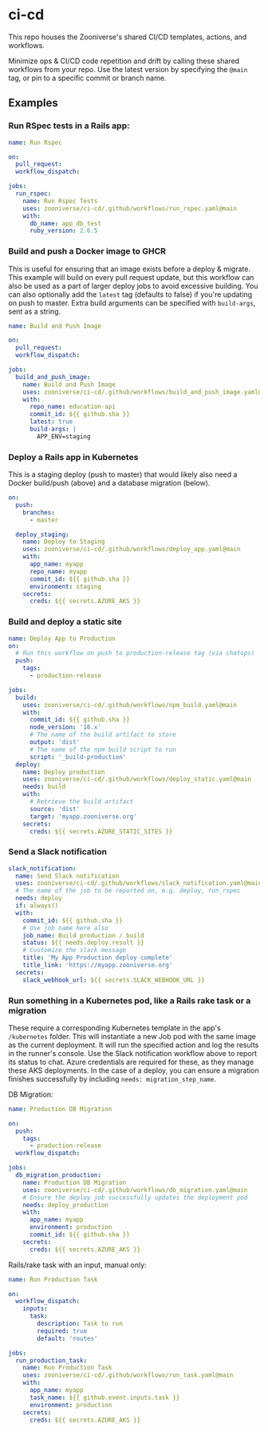 # ci-cd

This repo houses the Zooniverse's shared CI/CD templates, actions, and workflows.

Minimize ops & CI/CD code repetition and drift by calling these shared workflows from your repo. Use the latest version by specifying the `@main` tag, or pin to a specific commit or branch name.

## Examples

### Run RSpec tests in a Rails app:
```yaml
name: Run Rspec

on:
  pull_request:
  workflow_dispatch:

jobs:
  run_rspec:
    name: Run Rspec Tests
    uses: zooniverse/ci-cd/.github/workflows/run_rspec.yaml@main
    with:
      db_name: app_db_test
      ruby_version: 2.6.5
```

### Build and push a Docker image to GHCR
This is useful for ensuring that an image exists before a deploy & migrate. This example will build on every pull request update, but this workflow can also be used as a part of larger deploy jobs to avoid excessive building. You can also optionally add the `latest` tag (defaults to false) if you're updating on push to master. Extra build arguments can be specified with `build-args`, sent as a string.

```yaml
name: Build and Push Image

on:
  pull_request:
  workflow_dispatch:

jobs:
  build_and_push_image:
    name: Build and Push Image
    uses: zooniverse/ci-cd/.github/workflows/build_and_push_image.yaml@main
    with:
      repo_name: education-api
      commit_id: ${{ github.sha }}
      latest: true
      build-args: |
        APP_ENV=staging
```

### Deploy a Rails app in Kubernetes
This is a staging deploy (push to master) that would likely also need a Docker build/push (above) and a database migration (below).
```yaml
on:
  push:
    branches:
      - master

  deploy_staging:
    name: Deploy to Staging
    uses: zooniverse/ci-cd/.github/workflows/deploy_app.yaml@main
    with:
      app_name: myapp
      repo_name: myapp
      commit_id: ${{ github.sha }}
      environment: staging
    secrets:
      creds: ${{ secrets.AZURE_AKS }}
```

### Build and deploy a static site
```yaml
name: Deploy App to Production
on:
  # Run this workflow on push to production-release tag (via chatops)
  push:
    tags:
      - production-release

jobs:
  build:
    uses: zooniverse/ci-cd/.github/workflows/npm_build.yaml@main
    with:
      commit_id: ${{ github.sha }}
      node_version: '16.x'
      # The name of the build artifact to store
      output: 'dist'
      # The name of the npm build script to run
      script: '_build-production'
  deploy:
    name: Deploy production
    uses: zooniverse/ci-cd/.github/workflows/deploy_static.yaml@main
    needs: build
    with:
      # Retrieve the build artifact
      source: 'dist'
      target: 'myapp.zooniverse.org'
    secrets:
      creds: ${{ secrets.AZURE_STATIC_SITES }}
```

### Send a Slack notification
```yaml
slack_notification:
  name: Send Slack notification
  uses: zooniverse/ci-cd/.github/workflows/slack_notification.yaml@main
  # The name of the job to be reported on, e.g. deploy, run_rspec
  needs: deploy
  if: always()
  with:
    commit_id: ${{ github.sha }}
    # Use job name here also
    job_name: Build production / build
    status: ${{ needs.deploy.result }}
    # Customize the slack message
    title: 'My App Production deploy complete'
    title_link: 'https://myapp.zooniverse.org'
  secrets:
    slack_webhook_url: ${{ secrets.SLACK_WEBHOOK_URL }}
```

### Run something in a Kubernetes pod, like a Rails rake task or a migration

These require a corresponding Kubernetes template in the app's `/kubernetes` folder. This will instantiate a new Job pod with the same image as the current deployment. It will run the specified action and log the results in the runner's console. Use the Slack notification workflow above to report its status to chat. Azure credentials are required for these, as they manage these AKS deployments. In the case of a deploy, you can ensure a migration finishes successfully by including `needs: migration_step_name`.

DB Migration:
```yaml
name: Production DB Migration

on:
  push:
    tags:
      - production-release
  workflow_dispatch:

jobs:
  db_migration_production:
    name: Production DB Migration
    uses: zooniverse/ci-cd/.github/workflows/db_migration.yaml@main
    # Ensure the deploy job successfully updates the deployment pod
    needs: deploy_production
    with:
      app_name: myapp
      environment: production
      commit_id: ${{ github.sha }}
    secrets:
      creds: ${{ secrets.AZURE_AKS }}
```

Rails/rake task with an input, manual only:
```yaml
name: Run Production Task

on:
  workflow_dispatch:
    inputs:
      task:
        description: Task to run
        required: true
        default: 'routes'

jobs:
  run_production_task:
    name: Run Production Task
    uses: zooniverse/ci-cd/.github/workflows/run_task.yaml@main
    with:
      app_name: myapp
      task_name: ${{ github.event.inputs.task }}
      environment: production
    secrets:
      creds: ${{ secrets.AZURE_AKS }}
```
